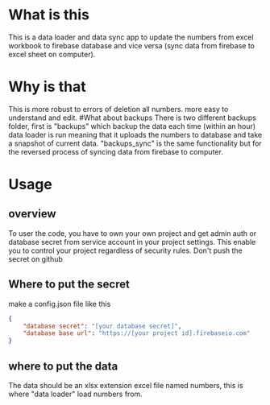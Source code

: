 # What is this
This is a data loader and data sync app to update the numbers from excel workbook to firebase database and vice versa (sync data from firebase to excel sheet on computer).
# Why is that
This is more robust to errors of deletion all numbers. more easy to understand and edit.
#What about backups
There is two different backups folder, first is "backups" which backup the data each time (within an hour) data loader is run meaning that it uploads the numbers to database and take a snapshot of current data.
"backups_sync" is the same functionality but for the reversed process of syncing data from firebase to computer.
# Usage
## overview
To user the code, you have to own your own project and get admin auth or database secret from service account in your project settings.
This enable you to control your project regardless of security rules.
Don't push the secret on github
## Where to put the secret
make a config.json file like this
```json
{
    "database secret": "[your database secret]",
    "database base url": "https://[your project id].firebaseio.com"
}
```
## where to put the data
The data should be an xlsx extension excel file named numbers, this is where "data loader" load numbers from.
